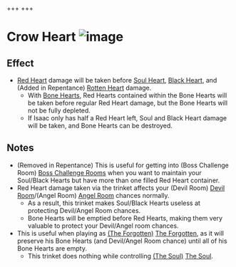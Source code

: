 +++
+++

 # Crow Heart ![image](/image/Crow_Heart.png) 

Effect
--------


* [Red Heart](/wiki/Health#Red_Heart_Containers "Health") damage will be taken before [Soul Heart](/wiki/Health#Soul_Hearts "Health"), [Black Heart](/wiki/Health#Black_Hearts "Health"), and (Added in Repentance) [Rotten Heart](/wiki/Health#Rotten_Hearts "Health") damage.
	+ With [Bone Hearts](/wiki/Health#Bone_Hearts "Health"), Red Hearts contained within the Bone Hearts will be taken before regular Red Heart damage, but the Bone Hearts will not be fully depleted.
	+ If Isaac only has half a Red Heart left, Soul and Black Heart damage will be taken, and Bone Hearts can be destroyed.


Notes
-------


* (Removed in Repentance) This is useful for getting into (Boss Challenge Room) [Boss Challenge Rooms](/wiki/Boss_Challenge_Room "Boss Challenge Room") when you want to maintain your Soul/Black Hearts but have more than one filled Red Heart container.
* Red Heart damage taken via the trinket affects your (Devil Room) [Devil Room](/wiki/Devil_Room "Devil Room")/(Angel Room) [Angel Room](/wiki/Angel_Room "Angel Room") chances normally.
	+ As a result, this trinket makes Soul/Black Hearts useless at protecting Devil/Angel Room chances.
	+ Bone Hearts will be emptied before Red Hearts, making them very valuable to protect your Devil/Angel room chances.
* This is useful when playing as  [(The Forgotten)](/wiki/The_Forgotten "The Forgotten") [The Forgotten](/wiki/The_Forgotten "The Forgotten"), as it will preserve his Bone Hearts (and Devil/Angel Room chance) until all of his Bone Hearts are empty.
	+ This trinket does nothing while controlling  [(The Soul)](/wiki/The_Soul_(Character) "The Soul") [The Soul](/wiki/The_Soul_(Character) "The Soul (Character)").


